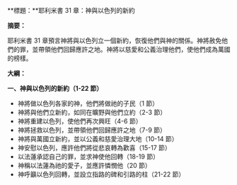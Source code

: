 **標題：**耶利米書 31 章：神與以色列的新約

**摘要：**

耶利米書 31 章預言神將與以色列立一個新約，恢復他們與神的關係。神將赦免他們的罪，並帶領他們回歸應許之地。神將以慈愛和公義治理他們，使他們成為萬國的榜樣。

**大綱：**

**一、神與以色列的新約（1-22 節）**

* 神將做以色列各家的神，他們將做祂的子民（1 節）
* 神將與他們立新約，如同在曠野與他們立約（2-3 節）
* 神將重建以色列，使他們再次興旺（4-6 節）
* 神將拯救以色列，並帶領他們回歸應許之地（7-9 節）
* 神將與萬國立新約，並以公義和慈愛治理大地（10-14 節）
* 神安慰以色列，應許他們將從悲哀轉為歡喜（15-17 節）
* 以法蓮承認自己的罪，並求神使他回轉（18-19 節）
* 神稱以法蓮為祂的愛子，並應許憐憫他（20 節）
* 神呼籲以色列回轉，並設立指路的碑和引路的柱（21-22 節）